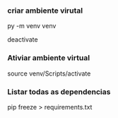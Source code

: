 ### criar ambiente virutal

py -m venv venv

deactivate


### Ativiar ambiente virtual

source venv/Scripts/activate


### Listar todas as dependencias
pip freeze > requirements.txt